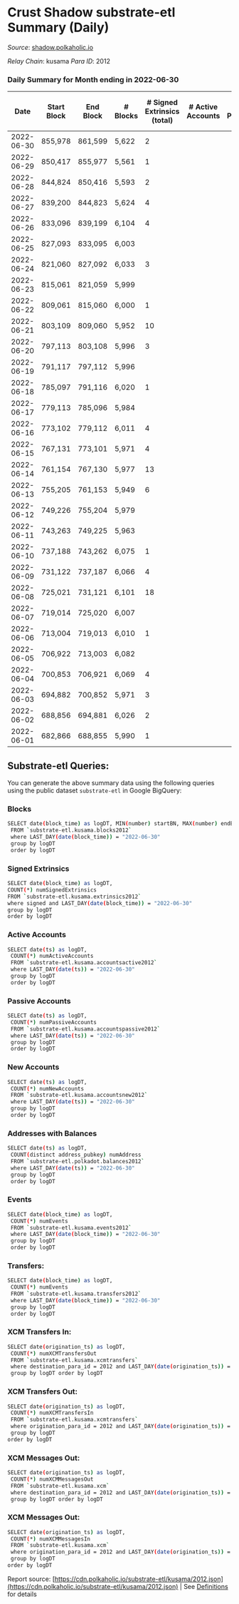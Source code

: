 # Crust Shadow substrate-etl Summary (Daily)

_Source_: [shadow.polkaholic.io](https://shadow.polkaholic.io)

*Relay Chain*: kusama
*Para ID*: 2012



### Daily Summary for Month ending in 2022-06-30


| Date | Start Block | End Block | # Blocks | # Signed Extrinsics (total) | # Active Accounts | # Passive | # New | # Addresses with Balances | # Events | # Transfers | # XCM Transfers In | # XCM Transfers Out | # XCM In | # XCM Out | Issues | 
| ---- | ----------- | --------- | -------- | --------------------------- | ----------------- | --------- | ----- | ------------------------- | -------- | ----------- | ------------------ | ------------------- | -------- | --------- | ------ |
| 2022-06-30 | 855,978 | 861,599 | 5,622 | 2 |  |  |  | 1,430 | 11,263 | 2 ($219.98) | 1 ($4.15) | 2 ($219.98) | 1 | 2 |  |
| 2022-06-29 | 850,417 | 855,977 | 5,561 | 1 |  |  |  | 1,430 | 11,136 | 1 ($0.94) | 2 ($74.92) |   | 2 |  |  |
| 2022-06-28 | 844,824 | 850,416 | 5,593 | 2 |  |  |  | 1,431 | 11,211 | 2 ($1.97) | 3 ($421.89) | 1 ($0.04) | 3 | 1 |  |
| 2022-06-27 | 839,200 | 844,823 | 5,624 | 4 |  |  |  | 1,430 | 11,287 | 4 ($168.81) | 4 ($242.37) | 2 ($168.81) | 4 | 2 |  |
| 2022-06-26 | 833,096 | 839,199 | 6,104 | 4 |  |  |  | 1,430 | 12,236 | 3 ($0.07) | 1 ($290.36) | 1 ($0.02) | 1 | 1 |  |
| 2022-06-25 | 827,093 | 833,095 | 6,003 |  |  |  |  | 1,429 | 12,025 |   | 5 ($524.53) |   | 5 |  |  |
| 2022-06-24 | 821,060 | 827,092 | 6,033 | 3 |  |  |  | 1,428 | 12,086 | 1 (-) | 1 ($135.04) |   | 1 |  |  |
| 2022-06-23 | 815,061 | 821,059 | 5,999 |  |  |  |  | 1,427 | 12,001 |   |   |   |  |  |  |
| 2022-06-22 | 809,061 | 815,060 | 6,000 | 1 |  |  |  | 1,427 | 12,023 | 1 ($96.47) | 4 ($169.30) | 1 ($96.47) | 4 | 1 |  |
| 2022-06-21 | 803,109 | 809,060 | 5,952 | 10 |  |  |  | 1,426 | 11,966 | 3 ($14.99) | 1 ($0.98) | 2 ($14.98) | 1 | 1 |  |
| 2022-06-20 | 797,113 | 803,108 | 5,996 | 3 |  |  |  | 1,425 | 12,023 | 1 ($0.05) | 4 ($224.01) |   | 1 |  |  |
| 2022-06-19 | 791,117 | 797,112 | 5,996 |  |  |  |  | 1,424 | 11,994 |   |   |   |  |  |  |
| 2022-06-18 | 785,097 | 791,116 | 6,020 | 1 |  |  |  | 1,424 | 12,048 | 1 ($1.01) |   | 1 ($1.01) |  |  |  |
| 2022-06-17 | 779,113 | 785,096 | 5,984 |  |  |  |  | 1,424 | 11,970 |   |   |   |  |  |  |
| 2022-06-16 | 773,102 | 779,112 | 6,011 | 4 |  |  |  | 1,424 | 12,060 |   |   |   |  |  |  |
| 2022-06-15 | 767,131 | 773,101 | 5,971 | 4 |  |  |  | 1,424 | 14,549 | 1,293 ($53,276.11) |   | 1 ($4.73) |  |  |  |
| 2022-06-14 | 761,154 | 767,130 | 5,977 | 13 |  |  |  | 1,422 | 12,036 | 3 ($6.85) | 2 ($0.00981) |   | 2 |  |  |
| 2022-06-13 | 755,205 | 761,153 | 5,949 | 6 |  |  |  | 1,419 | 11,929 |   | 1 ($1.01) |   | 1 |  |  |
| 2022-06-12 | 749,226 | 755,204 | 5,979 |  |  |  |  | 1,418 | 11,964 |   | 1 ($0.01) |   | 1 |  |  |
| 2022-06-11 | 743,263 | 749,225 | 5,963 |  |  |  |  | 1,417 | 11,931 |   | 1 ($4.92) |   | 1 |  |  |
| 2022-06-10 | 737,188 | 743,262 | 6,075 | 1 |  |  |  | 1,417 | 12,159 | 1 ($0.02) |   | 1 ($0.02) |  |  |  |
| 2022-06-09 | 731,122 | 737,187 | 6,066 | 4 |  |  |  | 1,417 | 12,159 |   | 1 ($1.76) |   | 1 |  |  |
| 2022-06-08 | 725,021 | 731,121 | 6,101 | 18 |  |  |  | 1,416 | 12,314 |   | 2 ($18.74) | 1 ($1.15) | 2 |  |  |
| 2022-06-07 | 719,014 | 725,020 | 6,007 |  |  |  |  | 1,414 | 12,024 |   | 2 ($1,328.04) |   | 2 |  |  |
| 2022-06-06 | 713,004 | 719,013 | 6,010 | 1 |  |  |  | 1,413 | 12,035 |   | 2 ($121.04) | 1 ($0.12) | 2 |  |  |
| 2022-06-05 | 706,922 | 713,003 | 6,082 |  |  |  |  | 1,413 | 12,171 |   | 1 ($0.12) |   | 1 |  |  |
| 2022-06-04 | 700,853 | 706,921 | 6,069 | 4 |  |  |  | 1,412 | 12,171 | 1 ($115.65) |   | 1 ($2.22) |  |  |  |
| 2022-06-03 | 694,882 | 700,852 | 5,971 | 3 |  |  |  | 1,411 | 11,981 |   | 6 ($467.92) | 1 ($75.17) | 6 |  |  |
| 2022-06-02 | 688,856 | 694,881 | 6,026 | 2 |  |  |  | 1,409 | 12,070 |   | 1 ($11.75) | 1 ($11.66) | 1 |  |  |
| 2022-06-01 | 682,866 | 688,855 | 5,990 | 1 |  |  |  | 1,409 | 11,992 | 1 ($0.12) | 1 ($1,564.65) |   | 1 |  |  |

## Substrate-etl Queries:
You can generate the above summary data using the following queries using the public dataset `substrate-etl` in Google BigQuery:

### Blocks
```bash
SELECT date(block_time) as logDT, MIN(number) startBN, MAX(number) endBN, COUNT(*) numBlocks 
 FROM `substrate-etl.kusama.blocks2012`  
 where LAST_DAY(date(block_time)) = "2022-06-30" 
 group by logDT 
 order by logDT
```

### Signed Extrinsics
```bash
SELECT date(block_time) as logDT, 
COUNT(*) numSignedExtrinsics 
FROM `substrate-etl.kusama.extrinsics2012`  
where signed and LAST_DAY(date(block_time)) = "2022-06-30" 
group by logDT 
order by logDT
```

### Active Accounts
```bash
SELECT date(ts) as logDT, 
 COUNT(*) numActiveAccounts 
 FROM `substrate-etl.kusama.accountsactive2012` 
 where LAST_DAY(date(ts)) = "2022-06-30" 
 group by logDT 
 order by logDT
```

### Passive Accounts
```bash
SELECT date(ts) as logDT, 
 COUNT(*) numPassiveAccounts 
 FROM `substrate-etl.kusama.accountspassive2012` 
 where LAST_DAY(date(ts)) = "2022-06-30" 
 group by logDT 
 order by logDT
```

### New Accounts
```bash
SELECT date(ts) as logDT, 
 COUNT(*) numNewAccounts 
 FROM `substrate-etl.kusama.accountsnew2012` 
 where LAST_DAY(date(ts)) = "2022-06-30" 
 group by logDT
 order by logDT
```

### Addresses with Balances
```bash
SELECT date(ts) as logDT,
 COUNT(distinct address_pubkey) numAddress 
 FROM `substrate-etl.polkadot.balances2012` 
 where LAST_DAY(date(ts)) = "2022-06-30" 
 group by logDT 
 order by logDT
```

### Events
```bash
SELECT date(block_time) as logDT, 
 COUNT(*) numEvents 
 FROM `substrate-etl.kusama.events2012` 
 where LAST_DAY(date(block_time)) = "2022-06-30" 
 group by logDT 
 order by logDT
```

### Transfers:
```bash
SELECT date(block_time) as logDT, 
 COUNT(*) numEvents 
 FROM `substrate-etl.kusama.transfers2012` 
 where LAST_DAY(date(block_time)) = "2022-06-30" 
 group by logDT 
 order by logDT
```

### XCM Transfers In:
```bash
SELECT date(origination_ts) as logDT, 
 COUNT(*) numXCMTransfersOut 
 FROM `substrate-etl.kusama.xcmtransfers` 
 where destination_para_id = 2012 and LAST_DAY(date(origination_ts)) = "2022-06-30" 
 group by logDT order by logDT
```

### XCM Transfers Out:
```bash
SELECT date(origination_ts) as logDT, 
 COUNT(*) numXCMTransfersIn 
 FROM `substrate-etl.kusama.xcmtransfers` 
 where origination_para_id = 2012 and LAST_DAY(date(origination_ts)) = "2022-06-30" 
 group by logDT 
order by logDT
```

### XCM Messages Out:
```bash
SELECT date(origination_ts) as logDT, 
 COUNT(*) numXCMMessagesOut 
 FROM `substrate-etl.kusama.xcm` 
 where destination_para_id = 2012 and LAST_DAY(date(origination_ts)) = "2022-06-30" 
 group by logDT order by logDT
```

### XCM Messages Out:
```bash
SELECT date(origination_ts) as logDT, 
 COUNT(*) numXCMMessagesIn 
 FROM `substrate-etl.kusama.xcm` 
 where origination_para_id = 2012 and LAST_DAY(date(origination_ts)) = "2022-06-30" 
 group by logDT 
order by logDT
```


Report source: [https://cdn.polkaholic.io/substrate-etl/kusama/2012.json](https://cdn.polkaholic.io/substrate-etl/kusama/2012.json) | See [Definitions](/DEFINITIONS.md) for details
